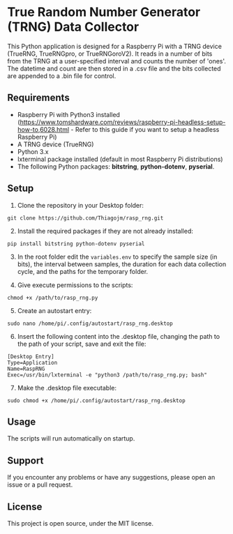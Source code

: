 # True Random Number Generator (TRNG) Data Collector

This Python application is designed for a Raspberry Pi with a TRNG device (TrueRNG, TrueRNGpro, or TrueRNGoroV2). It reads in a number of bits from the TRNG at a user-specified interval and counts the number of 'ones'. The datetime and count are then stored in a .csv file and the bits collected are appended to a .bin file for control.


## Requirements

- Raspberry Pi with Python3 installed (https://www.tomshardware.com/reviews/raspberry-pi-headless-setup-how-to,6028.html - Refer to this guide if you want to setup a headless Raspberry Pi)
- A TRNG device (TrueRNG)
- Python 3.x
- lxterminal package installed (default in most Raspberry Pi distributions)
- The following Python packages: **bitstring**, **python-dotenv**, **pyserial**.

## Setup

1. Clone the repository in your Desktop folder:
> 
    git clone https://github.com/Thiagojm/rasp_rng.git

2. Install the required packages if they are not already installed: 
>
    pip install bitstring python-dotenv pyserial

3. In the root folder edit the `variables.env` to specify the sample size (in bits), the interval between samples, the duration for each data collection cycle, and the paths for the temporary folder. 

4. Give execute permissions to the scripts:

>
    chmod +x /path/to/rasp_rng.py  

5. Create an autostart entry:

> 
    sudo nano /home/pi/.config/autostart/rasp_rng.desktop

6. Insert the following content into the .desktop file, changing the path to the path of your script, save and exit the file:

>
    [Desktop Entry]
    Type=Application
    Name=RaspRNG
    Exec=/usr/bin/lxterminal -e "python3 /path/to/rasp_rng.py; bash"

 
7. Make the .desktop file executable:

>
    sudo chmod +x /home/pi/.config/autostart/rasp_rng.desktop

## Usage

The scripts will run automatically on startup.

## Support

If you encounter any problems or have any suggestions, please open an issue or a pull request.

## License

This project is open source, under the MIT license.